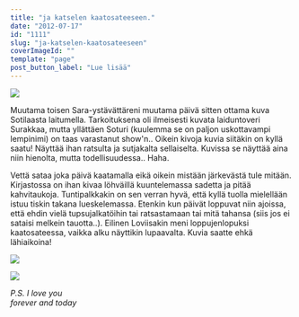 ```yaml
---
title: "ja katselen kaatosateeseen."
date: "2012-07-17"
id: "1111"
slug: "ja-katselen-kaatosateeseen"
coverImageId: ""
template: "page"
post_button_label: "Lue lisää"
---
```


[![](images/surakka%252Bsoturi+062.png)](http://4.bp.blogspot.com/-bSmui5YQ4Po/UAWVTTdtX_I/AAAAAAAAA4g/II1MN70xl8U/s1600/surakka%252Bsoturi+062.png)

  
  
Muutama toisen Sara-ystävättäreni muutama päivä sitten ottama kuva Sotilaasta laitumella. Tarkoituksena oli ilmeisesti kuvata laiduntoveri Surakkaa, mutta yllättäen Soturi (kuulemma se on paljon uskottavampi lempinimi) on taas varastanut show'n.. Oikein kivoja kuvia siitäkin on kyllä saatu! Näyttää ihan ratsulta ja sutjakalta sellaiselta. Kuvissa se näyttää aina niin hienolta, mutta todellisuudessa.. Haha.  
  
Vettä sataa joka päivä kaatamalla eikä oikein mistään järkevästä tule mitään. Kirjastossa on ihan kivaa löhväillä kuuntelemassa sadetta ja pitää kahvitaukoja. Tuntipalkkakin on sen verran hyvä, että kyllä tuolla mielellään istuu tiskin takana lueskelemassa. Etenkin kun päivät loppuvat niin ajoissa, että ehdin vielä tupsujalkatöihin tai ratsastamaan tai mitä tahansa (siis jos ei sataisi melkein tauotta..). Eilinen Loviisakin meni loppujenlopuksi kaatosateessa, vaikka alku näyttikin lupaavalta. Kuvia saatte ehkä lähiaikoina!  
  

[![](images/surakka+soturi+045.png)](http://2.bp.blogspot.com/-1IVbk7rt4nI/UAWVQsOd-JI/AAAAAAAAA4Y/1t5S_MedXvs/s1600/surakka+soturi+045.png)

  

[![](images/surakka+soturi+033.png)](http://2.bp.blogspot.com/-1-1rGAar5y0/UAWVNasEkTI/AAAAAAAAA4Q/YQ0rvFwuvpU/s1600/surakka+soturi+033.png)

  
  
_P.S. I love you_  
_forever and today_
